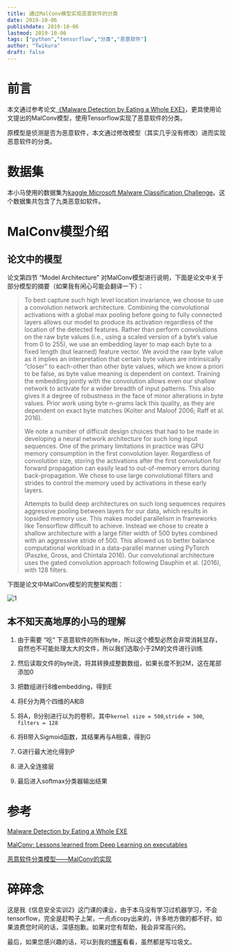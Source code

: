 ```yaml
---
title: 通过MalConv模型实现恶意软件的分类
date: 2019-10-06
publishdate: 2019-10-06
lastmod: 2019-10-06
tags: ["python","tensorflow","分类","恶意软件"]
author: "Twikura"
draft: false
---
```


# 前言

本文通过参考论文[《Malware Detection by Eating a Whole EXE》](https://arxiv.org/abs/1710.09435)，更具使用论文提出的MalConv模型，使用Tensorflow实现了恶意软件的分类。

原模型是侦测是否为恶意软件，本文通过修改模型（其实几乎没有修改）进而实现恶意软件的分类。

# 数据集

本小马使用的数据集为[kaggle Microsoft Malware Classification Challenge](https://www.kaggle.com/c/malware-classification?tdsourcetag=s_pctim_aiomsg)。这个数据集共包含了九类恶意如软件。

# MalConv模型介绍

## 论文中的模型

论文第四节 “Model Architecture” 对MalConv模型进行说明，下面是论文中关于部分模型的摘要（如果我有闲心可能会翻译一下）：

> To best capture such high level location invariance, we choose to use a convolution network architecture. Combining the  convolutional activations with a global max pooling before going to fully connected layers allows our model to produce its activation regardless of the location of the detected features. Rather than perform convolutions on the raw byte values (i.e., using a scaled version of a byte’s value from 0 to 255), we use an embedding layer to map each byte to a fixed length (but learned) feature vector. We avoid the raw byte value as it implies an interpretation that certain byte values are intrinsically “closer” to each-other than other byte values, which we know a priori to be false, as byte value meaning is dependent on context. Training the embedding jointly with the convolution allows even our shallow network to activate for a wider breadth of input patterns. This also gives it a degree of robustness in the face of minor alterations in byte values. Prior work using byte n-grams lack this quality, as they are dependent on exact byte matches (Kolter and Maloof 2006; Raff et al. 2016).
>
> We note a number of difficult design choices that had to be made in developing a neural network architecture for such long input sequences. One of the primary limitations in practice was GPU memory consumption in the first convolution layer. Regardless of convolution size, storing the activations after the first convolution for forward propagation can easily lead to out-of-memory errors during back-propagation. We chose to use large convolutional filters and strides to control the memory used by activations in these early layers. 
>
> Attempts to build deep architectures on such long sequences requires aggressive pooling between layers for our data, which results in lopsided memory use. This makes model parallelism in frameworks like Tensorflow difficult to achieve. Instead we chose to create a shallow architecture with a large filter width of 500 bytes combined with an aggressive stride of 500. This allowed us to better balance computational workload in a data-parallel manner using PyTorch (Paszke, Gross, and Chintala 2016). Our convolutional architecture uses the gated convolution approach following Dauphin et al. (2016), with 128 filters.

下图是论文中MalConv模型的完整架构图：

![1](https://i.loli.net/2019/10/06/UlVkM6hBw2gGfFd.png)

## 本不知天高地厚的小马的理解

1. 由于需要 “吃“ 下恶意软件的所有byte，所以这个模型必然会非常消耗显存，自然也不可能处理太大的文件，所以我们选取小于2M的文件进行训练

2. 然后读取文件的byte流，将其转换成整数数组，如果长度不到2M，这在尾部添加0

3. 把数组进行8维embedding，得到E

4. 将E分为两个四维的A和B

5. 将A，B分别进行以为的卷积，其中`kernel size = 500`,`stride = 500`, `filters = 128`

6. 将B带入Sigmoid函数，其结果再与A相乘，得到G

7. G进行最大池化得到P

8. 进入全连接层

9. 最后进入softmax分类器输出结果



# 参考

[Malware Detection by Eating a Whole EXE](https://arxiv.org/abs/1710.09435)

[MalConv: Lessons learned from Deep Learning on executables](http://www.jsylvest.com/blog/2017/12/malconv/)

[恶意软件分类模型——MalConv的实现](https://www.wuuuudle.cn/2018/10/21/%E6%81%B6%E6%84%8F%E8%BD%AF%E4%BB%B6%E5%88%86%E7%B1%BB%E6%A8%A1%E5%9E%8B%E2%80%94%E2%80%94MalConv%E7%9A%84%E5%AE%9E%E7%8E%B0/)





# 碎碎念

这是我《信息安全实训2》这门课的课业，由于本马没有学习过机器学习，不会tensorflow，完全是赶鸭子上架，一点点copy出来的，许多地方做的都不好，如果浪费您时间的话，深感抱歉。如果对您有帮助，我会非常高兴的。

最后，如果您感兴趣的话，可以到我的[博客](https://www.twikura.com/)看看，虽然都是写垃圾文。

